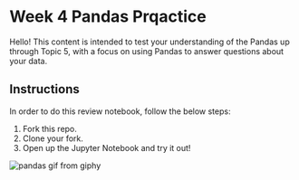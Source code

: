 # Week 4 Pandas Prqactice

Hello! This content is intended to test your understanding of the Pandas up through Topic 5, with a focus on using Pandas to answer questions about your data.

## Instructions

In order to do this review notebook, follow the below steps:

1. Fork this repo.
2. Clone your fork.
3. Open up the Jupyter Notebook and try it out! 


![pandas gif from giphy](https://media.giphy.com/media/nVsLCrW5iHf6E/giphy.gif)
